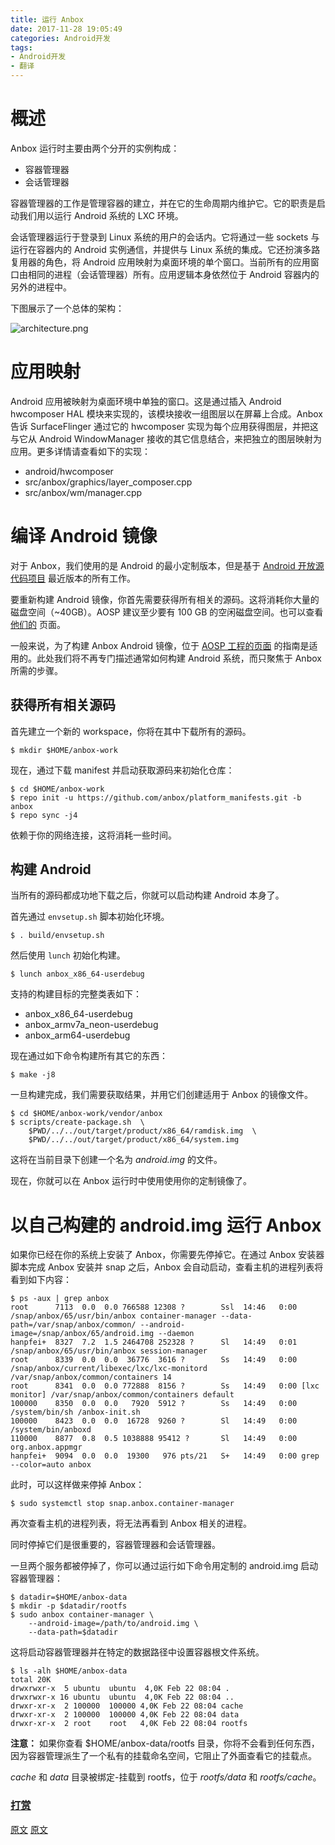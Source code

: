 ```yaml
---
title: 运行 Anbox
date: 2017-11-28 19:05:49
categories: Android开发
tags:
- Android开发
- 翻译
---
```


# 概述

Anbox 运行时主要由两个分开的实例构成：

 * 容器管理器
 * 会话管理器
<!--more-->
容器管理器的工作是管理容器的建立，并在它的生命周期内维护它。它的职责是启动我们用以运行 Android 系统的 LXC 环境。

会话管理器运行于登录到 Linux 系统的用户的会话内。它将通过一些 sockets 与运行在容器内的 Android 实例通信，并提供与 Linux 系统的集成。它还扮演多路复用器的角色，将 Android 应用映射为桌面环境的单个窗口。当前所有的应用窗口由相同的进程（会话管理器）所有。应用逻辑本身依然位于 Android 容器内的另外的进程中。

下图展示了一个总体的架构：

![architecture.png](https://www.wolfcstech.com/images/1315506-c4c2bff682e4d697.png)

# 应用映射

Android 应用被映射为桌面环境中单独的窗口。这是通过插入 Android hwcomposer HAL
 模块来实现的，该模块接收一组图层以在屏幕上合成。Anbox 告诉 SurfaceFlinger  通过它的 hwcomposer 实现为每个应用获得图层，并把这与它从 Android WindowManager 接收的其它信息结合，来把独立的图层映射为应用。更多详情请查看如下的实现：

 * android/hwcomposer
 * src/anbox/graphics/layer_composer.cpp
 * src/anbox/wm/manager.cpp

# 编译 Android 镜像

对于 Anbox，我们使用的是 Android 的最小定制版本，但是基于 [Android 开放源代码项目](https://source.android.com/)
 最近版本的所有工作。

要重新构建 Android 镜像，你首先需要获得所有相关的源码。这将消耗你大量的磁盘空间（~40GB）。AOSP 建议至少要有 100 GB 的空闲磁盘空间。也可以查看 [他们的](https://source.android.com/source/requirements.html) 页面。

一般来说，为了构建 Anbox Android 镜像，位于 [AOSP 工程的页面](https://source.android.com/source/requirements.html) 的指南是适用的。此处我们将不再专门描述通常如何构建 Android 系统，而只聚焦于 Anbox 所需的步骤。

## 获得所有相关源码

首先建立一个新的 workspace，你将在其中下载所有的源码。
```
$ mkdir $HOME/anbox-work
```

现在，通过下载 manifest 并启动获取源码来初始化仓库：
```
$ cd $HOME/anbox-work
$ repo init -u https://github.com/anbox/platform_manifests.git -b anbox
$ repo sync -j4
```

依赖于你的网络连接，这将消耗一些时间。

## 构建 Android

当所有的源码都成功地下载之后，你就可以启动构建 Android 本身了。

首先通过 `envsetup.sh` 脚本初始化环境。
```
$ . build/envsetup.sh
```

然后使用 `lunch` 初始化构建。
```
$ lunch anbox_x86_64-userdebug
```

支持的构建目标的完整类表如下：

 * anbox_x86_64-userdebug
 * anbox_armv7a_neon-userdebug
 * anbox_arm64-userdebug

现在通过如下命令构建所有其它的东西：
```
$ make -j8
```

一旦构建完成，我们需要获取结果，并用它们创建适用于 Anbox 的镜像文件。
```
$ cd $HOME/anbox-work/vendor/anbox
$ scripts/create-package.sh  \
    $PWD/../../out/target/product/x86_64/ramdisk.img  \
    $PWD/../../out/target/product/x86_64/system.img
```

这将在当前目录下创建一个名为 *android.img* 的文件。

现在，你就可以在 Anbox 运行时中使用使用你的定制镜像了。

# 以自己构建的 android.img 运行 Anbox

如果你已经在你的系统上安装了 Anbox，你需要先停掉它。在通过 Anbox 安装器脚本完成 Anbox 安装并 snap 之后，Anbox 会自动启动，查看主机的进程列表将看到如下内容：
```
$ ps -aux | grep anbox
root      7113  0.0  0.0 766588 12308 ?        Ssl  14:46   0:00 /snap/anbox/65/usr/bin/anbox container-manager --data-path=/var/snap/anbox/common/ --android-image=/snap/anbox/65/android.img --daemon
hanpfei+  8327  7.2  1.5 2464708 252328 ?      Sl   14:49   0:01 /snap/anbox/65/usr/bin/anbox session-manager
root      8339  0.0  0.0  36776  3616 ?        Ss   14:49   0:00 /snap/anbox/current/libexec/lxc/lxc-monitord /var/snap/anbox/common/containers 14
root      8341  0.0  0.0 772888  8156 ?        Ss   14:49   0:00 [lxc monitor] /var/snap/anbox/common/containers default
100000    8350  0.0  0.0   7920  5912 ?        Ss   14:49   0:00 /system/bin/sh /anbox-init.sh
100000    8423  0.0  0.0  16728  9260 ?        Sl   14:49   0:00 /system/bin/anboxd
110000    8877  0.8  0.5 1038888 95412 ?       Sl   14:49   0:00 org.anbox.appmgr
hanpfei+  9094  0.0  0.0  19300   976 pts/21   S+   14:49   0:00 grep --color=auto anbox
```

此时，可以这样做来停掉 Anbox：
```
$ sudo systemctl stop snap.anbox.container-manager
```

再次查看主机的进程列表，将无法再看到 Anbox 相关的进程。

同时停掉它们是很重要的，容器管理器和会话管理器。

一旦两个服务都被停掉了，你可以通过运行如下命令用定制的 android.img 启动容器管理器：
```
$ datadir=$HOME/anbox-data
$ mkdir -p $datadir/rootfs
$ sudo anbox container-manager \
    --android-image=/path/to/android.img \
    --data-path=$datadir
```

这将启动容器管理器并在特定的数据路径中设置容器根文件系统。
```
$ ls -alh $HOME/anbox-data
total 20K
drwxrwxr-x  5 ubuntu  ubuntu  4,0K Feb 22 08:04 .
drwxrwxr-x 16 ubuntu  ubuntu  4,0K Feb 22 08:04 ..
drwxr-xr-x  2 100000  100000 4,0K Feb 22 08:04 cache
drwxr-xr-x  2 100000  100000 4,0K Feb 22 08:04 data
drwxr-xr-x  2 root    root   4,0K Feb 22 08:04 rootfs
```

**注意：** 如果你查看 $HOME/anbox-data/rootfs 目录，你将不会看到任何东西，因为容器管理派生了一个私有的挂载命名空间，它阻止了外面查看它的挂载点。

*cache* 和 *data* 目录被绑定-挂载到 rootfs，位于 *rootfs/data* 和 *rootfs/cache*。

### [打赏](https://www.wolfcstech.com/about/donate.html)

[原文](https://github.com/anbox/anbox/blob/master/docs/runtime-setup.md)
[原文](https://github.com/anbox/anbox/blob/master/docs/build-android.md)

